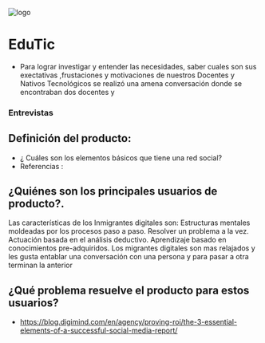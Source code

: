![logo](src/view/assets/img/logosi.png)
# EduTic
* Para lograr investigar y entender las necesidades, saber cuales son sus exectativas ,frustaciones  y motivaciones  de nuestros Docentes y Nativos Tecnológicos se realizó una amena conversación donde se encontraban dos docentes y 
### Entrevistas 
## Definición del producto:
 * ¿ Cuáles son los elementos básicos que tiene una red social?
* Referencias :

##  ¿Quiénes son los principales usuarios de producto?.
 Las características de los Inmigrantes digitales son: Estructuras mentales moldeadas por los procesos paso a paso. Resolver un problema a la vez. Actuación basada en el análisis deductivo. Aprendizaje basado en conocimientos pre-adquiridos. Los migrantes digitales son mas relajados y les gusta entablar una conversación con una persona y para pasar a otra terminan la anterior
##  ¿Qué problema resuelve el producto para estos usuarios?

* https://blog.digimind.com/en/agency/proving-roi/the-3-essential-elements-of-a-successful-social-media-report/


